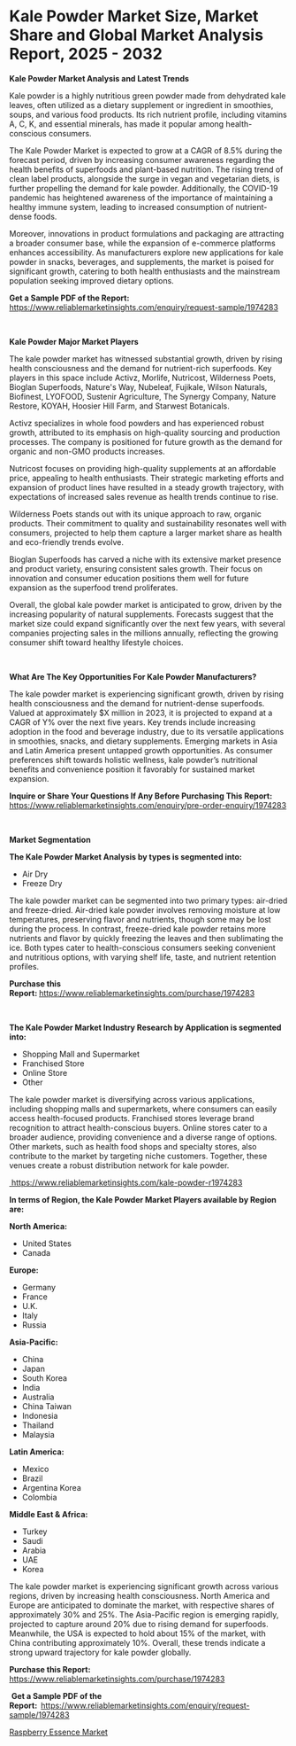 <p><h1>Kale Powder Market Size, Market Share and Global Market Analysis Report, 2025 - 2032</h1></p><p><strong>Kale Powder Market Analysis and Latest Trends</strong></p>
<p><p>Kale powder is a highly nutritious green powder made from dehydrated kale leaves, often utilized as a dietary supplement or ingredient in smoothies, soups, and various food products. Its rich nutrient profile, including vitamins A, C, K, and essential minerals, has made it popular among health-conscious consumers.</p><p>The Kale Powder Market is expected to grow at a CAGR of 8.5% during the forecast period, driven by increasing consumer awareness regarding the health benefits of superfoods and plant-based nutrition. The rising trend of clean label products, alongside the surge in vegan and vegetarian diets, is further propelling the demand for kale powder. Additionally, the COVID-19 pandemic has heightened awareness of the importance of maintaining a healthy immune system, leading to increased consumption of nutrient-dense foods.</p><p>Moreover, innovations in product formulations and packaging are attracting a broader consumer base, while the expansion of e-commerce platforms enhances accessibility. As manufacturers explore new applications for kale powder in snacks, beverages, and supplements, the market is poised for significant growth, catering to both health enthusiasts and the mainstream population seeking improved dietary options.</p></p>
<p><strong>Get a Sample PDF of the Report:&nbsp;</strong> <a href="https://www.reliablemarketinsights.com/enquiry/request-sample/1974283?utm_campaign=3320&utm_medium=2&utm_source=Github&utm_content=ia&utm_term=07042025&utm_id=kale-powder">https://www.reliablemarketinsights.com/enquiry/request-sample/1974283</a></p>
<p>&nbsp;</p>
<p><strong>Kale Powder Major Market Players</strong></p>
<p><p>The kale powder market has witnessed substantial growth, driven by rising health consciousness and the demand for nutrient-rich superfoods. Key players in this space include Activz, Morlife, Nutricost, Wilderness Poets, Bioglan Superfoods, Nature's Way, Nubeleaf, Fujikale, Wilson Naturals, Biofinest, LYOFOOD, Sustenir Agriculture, The Synergy Company, Nature Restore, KOYAH, Hoosier Hill Farm, and Starwest Botanicals.</p><p>Activz specializes in whole food powders and has experienced robust growth, attributed to its emphasis on high-quality sourcing and production processes. The company is positioned for future growth as the demand for organic and non-GMO products increases.</p><p>Nutricost focuses on providing high-quality supplements at an affordable price, appealing to health enthusiasts. Their strategic marketing efforts and expansion of product lines have resulted in a steady growth trajectory, with expectations of increased sales revenue as health trends continue to rise.</p><p>Wilderness Poets stands out with its unique approach to raw, organic products. Their commitment to quality and sustainability resonates well with consumers, projected to help them capture a larger market share as health and eco-friendly trends evolve.</p><p>Bioglan Superfoods has carved a niche with its extensive market presence and product variety, ensuring consistent sales growth. Their focus on innovation and consumer education positions them well for future expansion as the superfood trend proliferates.</p><p>Overall, the global kale powder market is anticipated to grow, driven by the increasing popularity of natural supplements. Forecasts suggest that the market size could expand significantly over the next few years, with several companies projecting sales in the millions annually, reflecting the growing consumer shift toward healthy lifestyle choices.</p></p>
<p>&nbsp;</p>
<p><strong>What Are The Key Opportunities For Kale Powder Manufacturers?</strong></p>
<p><p>The kale powder market is experiencing significant growth, driven by rising health consciousness and the demand for nutrient-dense superfoods. Valued at approximately $X million in 2023, it is projected to expand at a CAGR of Y% over the next five years. Key trends include increasing adoption in the food and beverage industry, due to its versatile applications in smoothies, snacks, and dietary supplements. Emerging markets in Asia and Latin America present untapped growth opportunities. As consumer preferences shift towards holistic wellness, kale powder’s nutritional benefits and convenience position it favorably for sustained market expansion.</p></p>
<p><strong>Inquire or Share Your Questions If Any Before Purchasing This Report:</strong> <a href="https://www.reliablemarketinsights.com/enquiry/pre-order-enquiry/1974283?utm_campaign=3320&utm_medium=2&utm_source=Github&utm_content=ia&utm_term=07042025&utm_id=kale-powder">https://www.reliablemarketinsights.com/enquiry/pre-order-enquiry/1974283</a></p>
<p>&nbsp;</p>
<p><strong>Market Segmentation</strong></p>
<p><strong>The Kale Powder Market Analysis by types is segmented into:</strong></p>
<p><ul><li>Air Dry</li><li>Freeze Dry</li></ul></p>
<p><p>The kale powder market can be segmented into two primary types: air-dried and freeze-dried. Air-dried kale powder involves removing moisture at low temperatures, preserving flavor and nutrients, though some may be lost during the process. In contrast, freeze-dried kale powder retains more nutrients and flavor by quickly freezing the leaves and then sublimating the ice. Both types cater to health-conscious consumers seeking convenient and nutritious options, with varying shelf life, taste, and nutrient retention profiles.</p></p>
<p><strong>Purchase this Report:&nbsp;</strong><a href="https://www.reliablemarketinsights.com/purchase/1974283?utm_campaign=3320&utm_medium=2&utm_source=Github&utm_content=ia&utm_term=07042025&utm_id=kale-powder">https://www.reliablemarketinsights.com/purchase/1974283</a></p>
<p>&nbsp;</p>
<p><strong>The Kale Powder Market Industry Research by Application is segmented into:</strong></p>
<p><ul><li>Shopping Mall and Supermarket</li><li>Franchised Store</li><li>Online Store</li><li>Other</li></ul></p>
<p><p>The kale powder market is diversifying across various applications, including shopping malls and supermarkets, where consumers can easily access health-focused products. Franchised stores leverage brand recognition to attract health-conscious buyers. Online stores cater to a broader audience, providing convenience and a diverse range of options. Other markets, such as health food shops and specialty stores, also contribute to the market by targeting niche customers. Together, these venues create a robust distribution network for kale powder.</p></p>
<p><a href="https://www.reliablemarketinsights.com/kale-powder-r1974283?utm_campaign=3320&utm_medium=2&utm_source=Github&utm_content=ia&utm_term=07042025&utm_id=kale-powder">&nbsp;https://www.reliablemarketinsights.com/kale-powder-r1974283</a></p>
<p><strong>In terms of Region, the Kale Powder Market Players available by Region are:</strong></p>
<p>
    <p> <strong> North America: </strong>
        <ul>
            <li>United States</li>
            <li>Canada</li>
        </ul>
        </p> 
    <p> <strong> Europe: </strong>
        <ul>
            <li>Germany</li>
            <li>France</li>
            <li>U.K.</li>
            <li>Italy</li>
            <li>Russia</li>
        </ul>
        </p> 
    <p> <strong> Asia-Pacific: </strong>
        <ul>
            <li>China</li>
            <li>Japan</li>
            <li>South Korea</li>
            <li>India</li>
            <li>Australia</li>
            <li>China Taiwan</li>
            <li>Indonesia</li>
            <li>Thailand</li>
            <li>Malaysia</li>
        </ul>
        </p> 
    <p> <strong> Latin America: </strong>
        <ul>
            <li>Mexico</li>
            <li>Brazil</li>
            <li>Argentina Korea</li>
            <li>Colombia</li>
        </ul>
        </p> 
    <p> <strong> Middle East & Africa: </strong>
        <ul>
            <li>Turkey</li>
            <li>Saudi</li>
            <li>Arabia</li>
            <li>UAE</li>
            <li>Korea</li>
        </ul>
    </p>
    </p>
<p><p>The kale powder market is experiencing significant growth across various regions, driven by increasing health consciousness. North America and Europe are anticipated to dominate the market, with respective shares of approximately 30% and 25%. The Asia-Pacific region is emerging rapidly, projected to capture around 20% due to rising demand for superfoods. Meanwhile, the USA is expected to hold about 15% of the market, with China contributing approximately 10%. Overall, these trends indicate a strong upward trajectory for kale powder globally.</p></p>
<p><strong>Purchase this Report: </strong><a href="https://www.reliablemarketinsights.com/purchase/1974283?utm_campaign=3320&utm_medium=2&utm_source=Github&utm_content=ia&utm_term=07042025&utm_id=kale-powder">https://www.reliablemarketinsights.com/purchase/1974283</a></p>
<p>&nbsp;<strong>Get a Sample PDF of the Report:&nbsp;&nbsp;</strong><a href="https://www.reliablemarketinsights.com/enquiry/request-sample/1974283?utm_campaign=3320&utm_medium=2&utm_source=Github&utm_content=ia&utm_term=07042025&utm_id=kale-powder">https://www.reliablemarketinsights.com/enquiry/request-sample/1974283</a></p>
<p><strong></strong></p>
<p><p><a href="https://github.com/celpabembes/Market-Research-Report-List-1/blob/main/raspberry-essence-market.md?utm_campaign=3320&utm_medium=2&utm_source=Github&utm_content=ia&utm_term=07042025&utm_id=kale-powder">Raspberry Essence Market</a></p></p>